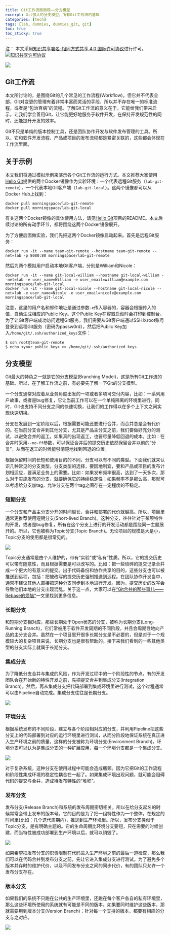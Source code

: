 ```yaml
---
title: Git工作流面面观——分支模型
excerpt: Git强大的分支模型，所有Git工作流的基础
categories: [tech]
tags: [lab, dummies, dummies_git, git]
toc: true
toc_sticky: true
---
```


注：
本文采用<a rel="license" href="http://creativecommons.org/licenses/by-sa/4.0/">知识共享署名-相同方式共享 4.0 国际许可协议</a>进行许可。<a rel="license" href="http://creativecommons.org/licenses/by-sa/4.0/"><img alt="知识共享许可协议" style="border-width:0" src="https://i.creativecommons.org/l/by-sa/4.0/80x15.png" /></a>

![](/assets/images/lab/git/workflow.png)

## Git工作流

本文所讨论的，是围绕Git的几个常见的工作流程(Workflow)。但它并不代表全部，Git对变更的管理有着非常丰富而灵活的手段，所以并不存在唯一的标准流程，或者是“包治百病”的流程。了解Git工作流的意义在于，它能给我们带来启示，让我们学会善用Git，让它能更好地服务于软件开发，在保持开发规范性的同时，还能提升开发的效率。

Git不只是单纯的版本控制工具，还是团队协作开发与软件发布管理的工具。所以，它和软件开发流程、产品或项目的发布流程都是紧密关联的，这些都会体现在工作流里面。

## 关于示例

本文我们将通过模拟示例来演示各个Git工作流的运行方式。本文推荐大家使用[Hello Git](https://github.com/morningspace/lab-hello-git)提供的两个Docker镜像作为实验环境：一个代表远程Git服务（`lab-git-remote`），一个代表本地Git客户端（`lab-git-local`）。这两个镜像都可以从Docker Hub上找到：
```shell
docker pull morningspace/lab-git-remote
docker pull morningspace/lab-git-local
```

有关这两个Docker镜像的具体使用方法，请见[Hello Git](https://github.com/morningspace/lab-hello-git)项目的README。本文后续讨论的所有动手环节，都将围绕这两个Docker镜像展开。

为了方便后面做实验，我们先把这两个Docker镜像启动起来。首先是远程Git服务：
```shell
docker run -it --name team-git-remote --hostname team-git-remote --net=lab -p 8080:80 morningspace/lab-git-remote
```

然后为两个模拟用户启动本地Git客户端，分别是William和Nicole：
```shell
docker run -it --name git-local-william --hostname git-local-william --net=lab -e user_name=William -e user_email=william@example.com morningspace/lab-git-local
docker run -it --name git-local-nicole --hostname git-local-nicole --net=lab -e user_name=Nicole -e user_email=nicole@example.com morningspace/lab-git-local
```

注意，这里的用户名和邮件地址是通过参数`-e`传入容器的，容器会根据传入的值，自动生成相应的Public Key。这个Public Key在容器启动时会打印到控制台。为了让Git客户端成功访问远程Git服务，我们需要从Git客户端通过SSH以root账号登录到远程Git服务（密码为passw0rd），然后把Public Key加入`/home/git/.ssh/authorized_keys`文件：
```shell
$ ssh root@team-git-remote
$ echo <your_public_key> >> /home/git/.ssh/authorized_keys
```

## 分支模型

Git最大的特色之一就是它的分支模型(Branching Model)，这是所有Git工作流的基础。所以，在了解工作流之前，有必要先了解一下Git的分支模型。

一个分支通常对应着从业务角度出发的一项或者多项可交付内容，比如：一系列用户故事，或者是bug修复，它让当前工作可以在一个单纯隔离的环境里进行。同时，Git也支持不同分支之间的快速切换，让我们的工作得以在多个上下文之间实现快速切换。

分支在发展到一定阶段以后，根据需要可能还要进行合并，而合并总是会有代价的。在当前分支合并到其他分支，尤其是产品主分支之前，我们要做好充分的测试，以避免合并的返工。如果真的出现返工，也要尽量降低回退的成本。比如：在合并时采用`--no-ff`参数，可以保证合并后的提交历史依然保留合并以前的“分叉”，从而在返工的时候能够清楚地找到回退的位置。

根据保留时间的长短和使用目的的不同，分支可以有不同的类型。下面我们就来认识几种常见的分支类型。分支类型的选择，要因地制宜，要和产品或项目的发布计划相适应，要满足业务上的需要。比如：如果发布频率很高，达到了一天多次，那么对于实施发布的分支，就要确保它的持续稳定性；如果频率不是那么高，那就可以考虑给分支加tag，允许分支在两个tag之间存在一定程度的不稳定。

### 短期分支

一个分支和产品主分支分开的时间越长，合并和部署的代价就越高。所以，项目里通常更推荐使用短期分支(Short-lived Branch)。这种分支，往往针对于某项特性的开发，或者是bug修复，所有在这个分支上进行的开发活动都是围绕同一主题展开的。所以，它也被称为Topic分支(Topic Branch)。无论项目的规模是大是小，Topic分支的使用都是很常见的。

![](/assets/images/lab/git/git-workflow-1.png)

Topic分支通常是由个人维护的，带有“实验”或“私有”性质。所以，它的提交历史可以带有随意性，而且根据需要是可以改写的。比如：把一些琐碎的提交记录合并成一个更大的有意义的提交。出于代码备份和协作共享的目的，这些分支也可以被推送到远程，包括：把被改写的提交历史强制推送到远程。在团队协作开发当中，通常不建议其他人直接把这种分支同步到本地进行开发。因为，提交历史的改写会导致他们本地的分支出现混乱。关于这一点，大家可以在[“Git合并的那些事儿——Rebase的烦恼”](/tech/git-merge-stories-8)一文里找到更多信息。

### 长期分支

和短期分支相对应，那些长期处于Open状态的分支，被称为长期分支(Long-Running Branch)，它们常被用于软件开发周期的不同阶段，并且会周期性地向产品的主分支合并。虽然在一个项目里开很多长期分支是不必要的，但是对于一个规模较大的复杂项目来说，长期分支也是很有帮助的。接下来我们看到的一些其他类型的分支实际上就属于长期分支。

### 集成分支

为了降低分支合并与集成的风险，作为开发过程中的一个阶段性的节点，有的开发团队会在开始新的特性开发之前，先把提交合并到集成分支(Integration Branch)。然后，再从集成分支把代码部署到集成环境里进行测试，这个过程通常可以由Pipeline自动完成。集成分支往往是长期分支。

![](/assets/images/lab/git/git-workflow-2.png)

### 环境分支

根据系统发布的不同阶段，建立与各个阶段相对应的分支，并利用Pipeline把这些分支上的代码部署到对应的运行环境里进行测试，从而分阶段地保证系统在真正进入生产环境之前的质量，这样的分支被称为环境分支(Environment Branch)。环境分支可以认为是集成分支的一种扩展应用，每一个环境分支都是一个集成分支。

![](/assets/images/lab/git/git-workflow-3.png)

对于复杂系统，这种分支在使用过程中可能会造成瓶颈。因为它把Git的工作流程和阶段性集成环境的稳定性耦合在一起了。如果集成环境出现问题，就可能会阻碍代码的提交与合并，造成待发布特性的“堆积”。

### 发布分支

发布分支(Release Branch)和系统的发布周期密切相关，所以在给分支起名的时候常常会带上发布的版本号。它的目的是为了把一组特性作为一个整体，在规定的时间里(比如：几个迭代周期内)，推送到生产环境里。所以，发布分支类似于Topic分支，是有明确主题的。它的生命周期比环境分支要短，只在需要的时候创建，而当特性被成功部署到生产环境以后，就可以销毁了。

![](/assets/images/lab/git/git-workflow-4.png)

如果希望把发布分支的职责限制在代码进入生产环境之前的最后一道检查，那么我们可以在代码合并到发布分支之前，先让它进入集成分支进行测试。为了避免多个版本并存时的维护代价，以及不同发布分支之间的同步代价，有的团队只允许一个发布分支存在。

### 版本分支

如果我们的系统不只跑在公共的生产环境里，还跑在每个客户各自的私有环境里，那么这些环境所使用的系统就有可能是不同的版本。如果要同时维护这些版本，那就需要用到版本分支(Version Branch)：针对每一个支持的版本，都要有相应的分支与之对应。

![](/assets/images/lab/git/git-workflow-5.png)
